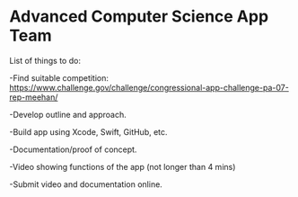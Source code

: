 # Advanced Computer Science App Team

List of things to do:

-Find suitable competition: https://www.challenge.gov/challenge/congressional-app-challenge-pa-07-rep-meehan/

-Develop outline and approach.

-Build app using Xcode, Swift, GitHub, etc.

-Documentation/proof of concept.

-Video showing functions of the app (not longer than 4 mins)

-Submit video and documentation online.
